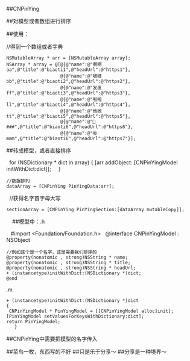 ##CNPinYing

##对模型或者数组进行排序

##使用：

//得到一个数组或者字典

    NSMutableArray * arr = [NSMutableArray array];
    NSArray * array = @[@{@"name":@"啊啊aa",@"title":@"biaoti1",@"headUrl":@"https1"},
                        @{@"name":@"啵啵bb",@"title":@"biaoti2",@"headUrl":@"https2"},
                        @{@"name":@"发发ff",@"title":@"biaoti3",@"headUrl":@"https3"},
                        @{@"name":@"啦啦ll",@"title":@"biaoti4",@"headUrl":@"https4"},
                        @{@"name":@"他她tt",@"title":@"biaoti5",@"headUrl":@"https5"},
                        @{@"name":@"🐂###",@"title":@"biaoti6",@"headUrl":@"https6"},
                        @{@"name":@"㊙️mmm",@"title":@"biaoti6",@"headUrl":@"https7"}];


##转成模型，或者直接排序


     for (NSDictionary * dict in array) {
       [arr addObject: [CNPinYingModel initWithDict:dict]];
      }
     
    //数据排列
    dataArray = [CNPinYing PinYingData:arr];
    
    //获得名字首字母大写  
    
    sectionArray = [CNPinYing PinYingSection:[dataArray mutableCopy]];
    
    
##模型中：.h

    #import <Foundation/Foundation.h>
    @interface CNPinYingModel : NSObject

    //例如这个是一个名字，这是需要我们排序的
    @property(nonatomic , strong)NSString * name;
    @property(nonatomic , strong)NSString * title;
    @property(nonatomic , strong)NSString * headUrl;
    + (instancetype)initWithDict:(NSDictionary *)dict;
    @end

.m

    + (instancetype)initWithDict:(NSDictionary *)dict
    {
     CNPinYingModel * PinYingModel = [[CNPinYingModel alloc]init];
    [PinYingModel setValuesForKeysWithDictionary:dict];
    return PinYingModel;
       }

##CNPinYing中需要把模型的名字传入

##菜鸟一枚，东西写的不好
##只是乐于分享～
##分享是一种境界～

